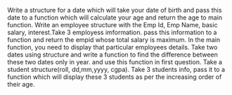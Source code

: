 <!-- Write a structure for a date. Accept a date and display it. -->
Write a structure for a date which will take your date of birth and pass this date to a function which will calculate your age and return the age to main function.
Write an employee structure with the Emp Id, Emp Name, basic salary, interest.Take 3 employess imformation. pass this information to a function and return the empid whose total salary is maximum. In the main function, you need to display that particular employees details. 
Take two dates using structure and write a function to find the difference between these two dates only in year. and use this function in first question.
Take a student structure(roll, dd,mm,yyyy, cgpa). Take 3 students info, pass it to a function which will display these 3 students as per the increasing order of their age. 